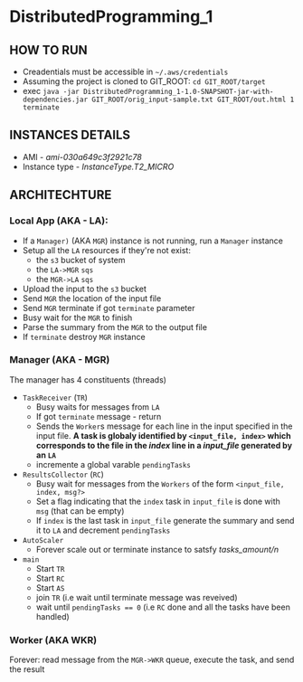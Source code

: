 # DistributedProgramming_1
## HOW TO RUN

* Creadentials must be accessible in  `~/.aws/credentials`
* Assuming the project is cloned to GIT_ROOT: `cd GIT_ROOT/target`
* exec `java -jar DistributedProgramming_1-1.0-SNAPSHOT-jar-with-dependencies.jar GIT_ROOT/orig_input-sample.txt GIT_ROOT/out.html 1 terminate`

## INSTANCES DETAILS
* AMI - *ami-030a649c3f2921c78*
* Instance type - *InstanceType.T2_MICRO* 

## ARCHITECHTURE

### Local App (AKA - LA):
* If a `Manager)` (AKA `MGR`) instance is not running, run a `Manager` instance
* Setup all the `LA` resources if they're not exist:
  * the `s3` bucket of system
  * the `LA->MGR` `sqs`
  * the `MGR->LA` `sqs`
* Upload the input to the `s3` bucket
* Send `MGR` the location of the input file
* Send `MGR` terminate if got `terminate` parameter
* Busy wait for the `MGR` to finish
* Parse the summary from the `MGR` to the output file
* If `terminate` destroy `MGR` instance

### Manager (AKA - MGR)

The manager has 4 constituents (threads)
* `TaskReceiver` (`TR`)
  * Busy waits for messages from `LA`
  * If got `terminate` message - return
  * Sends the `Worker`s message for each line in the input specified in the input file. **A task is globaly identified by `<input_file, index>` which corresponds to the file in the *index* line in a *input_file* generated by an `LA`**
  * incremente a global varable `pendingTasks`
* `ResultsCollector` (`RC`)
  * Busy wait for messages from the `Workers` of the form `<input_file, index, msg?>`
  * Set a flag indicating that the `index` task in `input_file` is done with `msg` (that can be empty)
  * If `index` is the last task in `input_file` generate the summary and send it to `LA` and decrement `pendingTasks`
* `AutoScaler`
  * Forever scale out or terminate instance to satsfy *tasks_amount/n*
* `main`
  * Start `TR`
  * Start `RC`
  * Start `AS`
  * join `TR` (i.e wait until terminate message was reveived)
  * wait until `pendingTasks == 0` (i.e `RC` done and all the tasks have been handled)

### Worker (AKA WKR)
Forever: read message from the `MGR->WKR` queue, execute the task, and send the result
